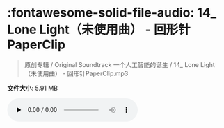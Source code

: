 # :fontawesome-solid-file-audio: 14_ Lone Light（未使用曲） - 回形针PaperClip

> 原创专辑 / Original Soundtrack 一个人工智能的诞生 / 14_ Lone Light（未使用曲） - 回形针PaperClip.mp3

**文件大小**: 5.91 MB

<audio preload="none" controls><source src="https://file.hsyhx.top/原创专辑/基本操作_一个人工智能的诞生_Original_Soundtrack/14_ Lone Light（未使用曲） - 回形针PaperClip.mp3" type="audio/mpeg">您的浏览器不支持此音频格式</audio>